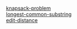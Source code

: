 [knapsack-problem](http://practice.geeksforgeeks.org/problems/0-1-knapsack-problem/0)  
[longest-common-substring](http://www.geeksforgeeks.org/longest-common-substring/)  
[edit-distance](http://www.geeksforgeeks.org/dynamic-programming-set-5-edit-distance/)
